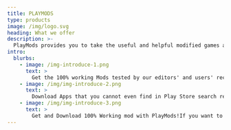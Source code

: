 ```yaml
---
title: PLAYMODS
type: products
image: /img/logo.svg
heading: What we offer
description: >-
  PlayMods provides you to take the useful and helpful modified games and apps for free. It is the Modded Apk Store which comes with the plenty of the latest and popular games and apps, you can download it with the super fast download speed.
intro:
  blurbs:
    - image: /img-introduce-1.png
      text: >
        Get the 100% working Mods tested by our editors' and users' recommendations every day. You'll never miss any trending Android mods. And PlayMods provides tons of popular modded games and paid app all for free.
    - image: /img/img-introduce-2.png
      text: >
        Download Apps that you cannot even find in Play Store search results. Find 300,000+ mods apk and download easily. No need to worry about the virus because there is a 100% safe downloading process.
    - image: /img/img-introduce-3.png
      text: >
        Get and Download 100% Working mod with PlayMods!If you want to download the most popular mod games and apps, please vist playmods.net. Visit playmods.net for real mod games and apps.
---
```



